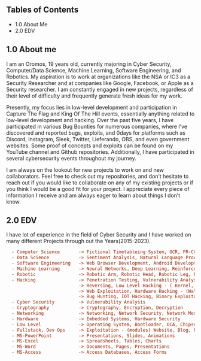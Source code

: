 
## Tables of Contents
- 1.0  About Me
- 2.0  EDV
<!-- <br><br><br><br><br><br> -->
<!-- <p dir="auto" align="center"><a target="_blank" href="https://discord.gg/users/621713529543720970"><img src="https://raw.githubusercontent.com/catppuccin/catppuccin/dev/assets/footers/gray0_ctp_on_line.svg?sanitize=true" style="max-width: 100%;"></a></p> -->

## 1.0 About me
I am an Oromos, 19 years old, currently majoring in Cyber Security, Computer/Data Science, Machine Learning, Software Engineering, and Robotics. My aspiration is to work at organizations like the NSA or IC3 as a Security Researcher and at companies like Google, Facebook, or Apple as a Security researcher. I am constantly engaged in new projects, regardless of their level of difficulty and frequently generate fresh ideas for my work.

Presently, my focus lies in low-level development and participation in Capture The Flag and King Of The Hill events, essentially anything related to low-level development and hacking. Over the past five years, I have participated in various Bug Bounties for numerous companies, where I’ve discovered and reported bugs, exploits, and 0days for platforms such as Discord, Instagram, Sleek, Twitter, Lieferando, OBS, and even government websites. Some proof of concepts and exploits can be found on my YouTube channel and Github repositories. Additionally, I have participated in several cybersecurity events throughout my journey.

I am always on the lookout for new projects to work on and new collaborators. Feel free to check out my repositories, and don’t hesitate to reach out if you would like to collaborate on any of my existing projects or if you think I would be a good fit for your project. I appreciate every piece of information I receive and am always eager to learn about things I don’t know.

## 2.0 EDV

I have lot of experience in the field of Cyber Security and I have worked on many 
different Projects through out the Years(2015-2023).

```ini
  - Computer Science       -> Fictional Timetableing System, OCR, FR-CCTV - (Face Recognition AI)
  - Data Science           -> Sentiment Analysis, Natural Language Processing, Machine Learning
  - Software Engineering   -> Web Browser Development, Android Development, iOS Development
  - Machine Learning       -> Neural Networks, Deep Learning, Reinforcement Learning
  - Robotic                -> Robotic Arm, Robotic Head, Robotic Leg, Robotic Hand
  - Hacking                -> Penetration Testing, Vulnerability Analysis
                           -> Reversing, Low Level Hacking - ( Kernel, ...)
                           -> Web Exploitation, Hardware Hacking - (Wallet, USB, INP Devices)
                           -> Bug Hunting, IOT Hacking, Binary Exploitation, Car Hacking - (sort of?)
  - Cyber Security         -> Vulnerability Analysis
  - Cryptography           -> Cryptography, Encryption, Decryption
  - Networking             -> Networking, Network Security, Network Monitoring, VPNS, Packet Poisoning
  - Hardware               -> Embedded Systems, Hardware Security
  - Low Level              -> Operating System, Bootloader, DCA, Chipsets, MBU, Motherboards - (Fail)
  - Fullstack, Dev Ops     -> Exploitation - (modules) Website, Blog, Portofolio, Databases
  - MS-PowerPoint          -> Presentations, Slides, Animations
  - MS-Excel               -> Spreadsheets, Tables, Charts
  - MS-Word                -> Documents, Pages, Presentations
  - MS-Access              -> Access Databases, Access Forms
```
